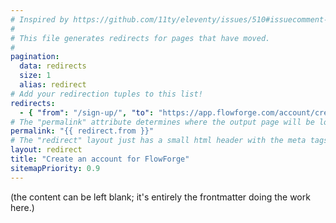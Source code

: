 ```yaml
---
# Inspired by https://github.com/11ty/eleventy/issues/510#issuecomment-824104799
#
# This file generates redirects for pages that have moved.
#
pagination:
  data: redirects
  size: 1
  alias: redirect
# Add your redirection tuples to this list!
redirects:
  - { "from": "/sign-up/", "to": "https://app.flowforge.com/account/create"}
# The "permalink" attribute determines where the output page will be located.
permalink: "{{ redirect.from }}"
# The "redirect" layout just has a small html header with the meta tags that do redirection.
layout: redirect
title: "Create an account for FlowForge"
sitemapPriority: 0.9
---
```

(the content can be left blank; it's entirely the frontmatter doing the work here.)
